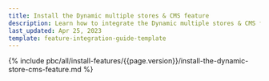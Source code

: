 ```yaml
---
title: Install the Dynamic multiple stores & CMS feature
description: Learn how to integrate the Dynamic multiple stores & CMS feature into a Spryker project.
last_updated: Apr 25, 2023
template: feature-integration-guide-template
---
```


{% include pbc/all/install-features/{{page.version}}/install-the-dynamic-store-cms-feature.md %} <!-- To edit, see /_includes/pbc/all/install-features/202307.0/install-the-dynamic-store-cms-feature.md -->
